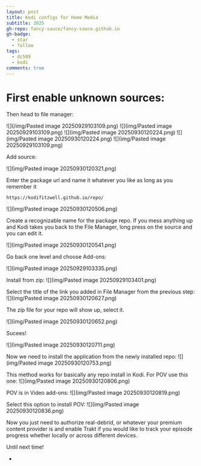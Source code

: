 ```yaml
---
layout: post
title: Kodi configs for Home Media
subtitle: 2025
gh-repo: fancy-sauce/fancy-sauce.github.io
gh-badge:
  - star
  - follow
tags:
  - dc509
  - kodi
comments: true
---
```



# First enable unknown sources:

Then head to file manager:

![](/img/Pasted image 20250929103109.png)
![](img/Pasted image 20250929103109.png)
![](img/Pasted image 20250930120224.png)
![](img/Pasted image 20250930120224.png)
![](img/Pasted image 20250929103109.png)


Add source:

![](img/Pasted image 20250930120321.png)

Enter the package url and name it whatever you like as long as you remember it
```Package URL:
https://kodifitzwell.github.io/repo/
```


![](img/Pasted image 20250930120506.png)

Create a recognizable name for the package repo. If you mess anything up and Kodi takes you back to the File Manager, long press on the source and you can edit it.

![](img/Pasted image 20250930120541.png)


Go back one level and choose Add-ons:

![](img/Pasted image 20250929103335.png)

Install from zip:
![](img/Pasted image 20250929103401.png)

Select the title of the link you added in File Manager from the previous step:
![](img/Pasted image 20250930120627.png)

The zip file for your repo will show up, select it.

![](img/Pasted image 20250930120652.png)

Sucees!

![](img/Pasted image 20250930120711.png)

Now we need to install the application from the newly installed repo:
![](img/Pasted image 20250930120753.png)

This method works for basically any repo install in Kodi. For POV use this one:
![](img/Pasted image 20250930120806.png)

POV is in Video add-ons:
![](img/Pasted image 20250930120819.png)

Select this option to install POV:
![](img/Pasted image 20250930120836.png)

Now you just need to authorize real-debrid, or whatever your premium content provider is and enable Trakt if you would like to track your episode progress whether locally or across different devices.


Until next time!

-
